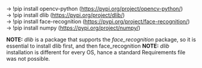 -> !pip install opencv-python  (https://pypi.org/project/opencv-python/)  
-> !pip install dlib    (https://pypi.org/project/dlib/)  
-> !pip install face-recognition    (https://pypi.org/project/face-recognition/)  
-> !pip install numpy     (https://pypi.org/project/numpy/)  
  
  
**NOTE:** _dlib_ is a package that supports the _face_recognition_ package, so it is essential to install dlib first, and then face_recognition
**NOTE:** _dlib_ installation is different for every OS, hance a standard Requirements file was not possible.